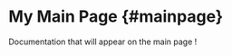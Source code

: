 My Main Page                         {#mainpage}
============

Documentation that will appear on the main page !